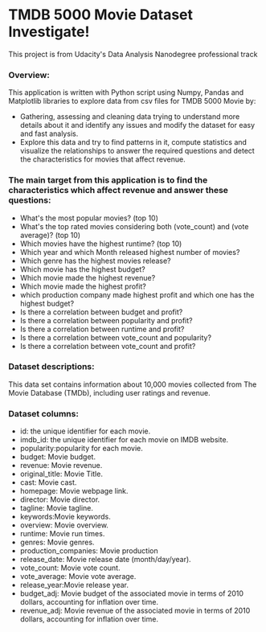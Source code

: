 # TMDB 5000 Movie Dataset Investigate!

This project is from Udacity's Data Analysis Nanodegree professional track

### Overview:

This application is written with Python script using Numpy, Pandas and Matplotlib libraries to explore data from csv files
for TMDB 5000 Movie by:

*	Gathering, assessing and cleaning data trying to understand more details about it and identify any issues and modify the dataset for easy and fast analysis.
*	Explore this data and try to find patterns in it, compute statistics and visualize the relationships to answer the required questions and detect the characteristics for movies that affect revenue.

### The main target from this application is to find the characteristics which affect revenue and answer these questions:

*  What's the most popular movies? (top 10)
*  What's the top rated movies considering both (vote_count) and (vote average)? (top 10)
*  Which movies have the highest runtime? (top 10)
*  Which year and which Month released highest number of movies?
*  Which genre has the highest movies release?
*  Which movie has the highest budget?
*  Which movie made the highest revenue?
*  Which movie made the highest profit?
*  which production company made highest profit and which one has the highest budget?
*  Is there a correlation between budget and profit?
*  Is there a correlation between popularity and profit?
*  Is there a correlation between runtime and profit?
*  Is there a correlation between vote_count and popularity?
*  Is there a correlation between vote_count and profit?

### Dataset descriptions:

This data set contains information about 10,000 movies collected from The Movie Database (TMDb), including user ratings and revenue.

### Dataset columns:

*   id: the unique identifier for each movie.
*   imdb_id: the unique identifier for each movie on IMDB website.
*   popularity:popularity for each movie.
*   budget: Movie budget.
*   revenue: Movie revenue.
*   original_title: Movie Title.
*   cast: Movie cast.
*   homepage: Movie webpage link.
*   director: Movie director.
*   tagline: Movie tagline.
*   keywords:Movie keywords.
*   overview: Movie overview.
*   runtime: Movie run times.
*   genres: Movie genres.
*   production_companies: Movie production
*   release_date: Movie release date (month/day/year).
*   vote_count: Movie vote count.
*   vote_average: Movie vote average.
*   release_year:Movie release year.
*   budget_adj: Movie budget of the associated movie in terms of 2010 dollars, accounting for inflation over time.
*   revenue_adj: Movie revenue of the associated movie in terms of 2010 dollars, accounting for inflation over time.

